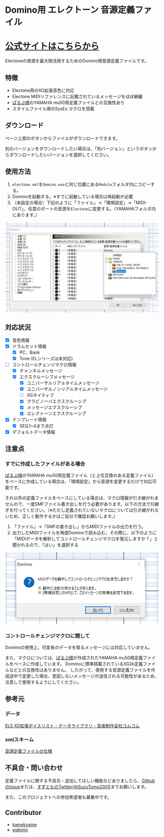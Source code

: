# Domino用 エレクトーン 音源定義ファイル

# [公式サイトはこちらから](https://el.kamekyame.com/tools/domino-define)

Electoneの資源を最大限活用するためのDomino用音源定義ファイルです。

## 特徴

- Electone用のXG拡張音色に対応
- Electone MIDIリファレンスに記載されているメッセージをほぼ網羅
- [ぱるぷ様](http://parupu.chu.jp/)のYAMAHA mu50用定義ファイルとの互換性あり
- スタイルファイル用のSysEx.マクロを搭載

## ダウンロード

ページ上部のボタンからファイルがダウンロードできます。

別のバージョンをダウンロードしたい場合は、「別バージョン」というボタンからダウンロードしたいバージョンを選択してください。

## 使用方法

1. `electone.xml`を`Domino.exe`と同じ位置にある`Module`フォルダ内にコピーする。
1. Dominoを起動する。※すでに起動している場合は再起動が必要
1. （未設定の場合）下記のように「ファイル」→「環境設定」→「MIDI-OUT」、任意のポートの音源を`Electone`に変更する。（YAMAHAフォルダ内にあります。）

![](./docs/img/domino-midiout.png)

## 対応状況

- [x] 音色情報
- [x] ドラムセット情報
  - [x] PC、Bank
  - [x] Tone (ELシリーズは未対応)
- [ ] コントロールチェンジマクロ情報
  - [x] チャンネルメッセージ
  - [x] エクスクルーシブメッセージ
    - [x] ユニバーサルリアルタイムメッセージ
    - [x] ユニバーサルノンリアルタイムメッセージ
    - [ ] XGネイティブ
    - [x] クラビノーバエクスクルーシブ
    - [x] メッセージエクスクルーシブ
    - [x] エレクトーンエクスクルーシブ
- [x] テンプレート情報
  - [x] SEQ.1~4まで点灯
- [x] デフォルトデータ情報

## 注意点

### すでに作成したファイルがある場合

[ぱるぷ様](http://parupu.chu.jp/)のYAMAHA
mu50用定義ファイル（と上位互換のある定義ファイル）をベースに作成している場合は、「環境設定」から音源を変更するだけで対応可能です。

それ以外の定義ファイルをベースにしている場合は、マクロ情報が引き継がれませんので、一度SMFファイル書き出しを行う必要があります。以下の方法で引継ぎを行ってください。（※ただし定義されていないマクロについては引き継がれないため、正しく動作するかはご自分で確認お願いします。）

1. 「ファイル」→「SMFの書き出し」からMIDIファイルの出力を行う。
1. 出力したMIDIファイルを再度Dominoで読み込む。その際に、以下のように「MIDIデータを解析してコントロールチェンジマクロを復元しますか？」と聞かれるので、「はい」を選択する

![](./docs/img/domino-restore.png)

### コントロールチェンジマクロに関して

Dominoの使用上、可変長のデータを取るメッセージには対応していません。

また、マクロについては、[ぱるぷ様](http://parupu.chu.jp/)が作成されたYAMAHA mu50用定義ファイルをベースに作成しています。
Dominoに標準搭載されているXG2k定義ファイルなどとの互換性はありません。
したがって、使用する音源定義ファイルを作成途中で変更した場合、意図しないメッセージが送信される可能性があるため、注意して使用するようにしてください。

## 参考元

### データ

[ELS XG拡張ボイスリスト - データライブラリ -
音楽制作会社コムコム](http://www.comcom2.com/lib/els_ext_xg_voice_list.html#113)

### xmlスキーム

[音源定義ファイルの仕様](http://5.pro.tok2.com/~mpc/ranzan86/domino/Domino129/Manual/module.htm)

## 不具合・問い合わせ

定義ファイルに関する不具合・追加してほしい機能などありましたら、[GithubのIssue](https://github.com/kamekyame/el-domino_define/issues)または、[すずとものTwitter(@SuzuTomo2001)](https://twitter.com/SuzuTomo2001)までお願いします。

また、このプロジェクトへの参加希望者も募集中です。

## Contributor

- [kamekyame](https://github.com/kamekyame)
- [wakmin](https://github.com/wakmin-oxo)
